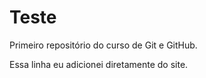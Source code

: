 # Teste
Primeiro repositório do curso de Git e GitHub.

Essa linha eu adicionei diretamente do site.

